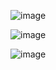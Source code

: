 ![image](https://github.com/web-god/parallax-website-passion/assets/132649294/3b1ef94f-a87f-4747-899b-39f4a69dae27)

![image](https://github.com/web-god/parallax-website-passion/assets/132649294/5c7fc9ca-4253-4e75-a757-57c86b5d79b1)

![image](https://github.com/web-god/parallax-website-passion/assets/132649294/5a10202e-35c3-4339-a3b5-1928e65cbb1a)
